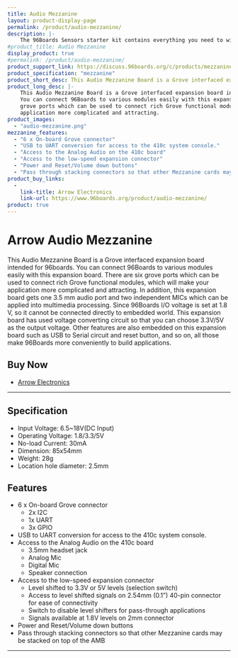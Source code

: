```yaml
---
title: Audio Mezzanine
layout: product-display-page
permalink: /product/audio-mezzanine/
description: |-
    The 96Boards Sensors starter kit contains everything you need to wire up sensors and devices to a 96Boards single board computer. It contains the 96Boards Sensors mezzanine board with a selection of Grove modules that you can use to start experimenting and prototyping with the 96Boards platform.
#product_title: Audio Mezzanine
display_product: true
#permalink: /product/audio-mezzanine/
product_support_link: https://discuss.96boards.org/c/products/mezzanine
product_specification: "mezzanine"
product_short_desc: This Audio Mezzanine Board is a Grove interfaced expansion board intended for 96boards.
product_long_desc: |-
    This Audio Mezzanine Board is a Grove interfaced expansion board intended for 96boards.
    You can connect 96Boards to various modules easily with this expansion board. There are six
    grove ports which can be used to connect rich Grove functional modules, which will make your
    application more complicated and attracting.
product_images:
  - "audio-mezzanine.png"
mezzanine_features:
  - "6 x On-board Grove connector"
  - "USB to UART conversion for access to the 410c system console."
  - "Access to the Analog Audio on the 410c board"
  - "Access to the low-speed expansion connector"
  - "Power and Reset/Volume down buttons"
  - "Pass through stacking connectors so that other Mezzanine cards may be stacked on top of the AMB"
product_buy_links:
  -
    link-title: Arrow Electronics
    link-url: https://www.96boards.org/product/audio-mezzanine/
product: true
---
```

# Arrow Audio Mezzanine

This Audio Mezzanine Board is a Grove interfaced expansion board intended for 96boards.
You can connect 96Boards to various modules easily with this expansion board. There are six
grove ports which can be used to connect rich Grove functional modules, which will make your
application more complicated and attracting. In addition, this expansion board gets one 3.5 mm
audio port and two independent MICs which can be applied into multimedia processing. Since
96Boards I/O voltage is set at 1.8 V, so it cannot be connected directly to embedded world. This
expansion board has used voltage converting circuit so that you can choose 3.3V/5V as the
output voltage. Other features are also embedded on this expansion board such as USB to
Serial circuit and reset button, and so on, all those make 96Boards more conveniently to build
applications.

## Buy Now

- [Arrow Electronics](https://www.96boards.org/product/audio-mezzanine/)

***

## Specification

- Input Voltage: 6.5~18V(DC Input)
- Operating Voltage: 1.8/3.3/5V
- No-load Current: 30mA
- Dimension: 85x54mm
- Weight: 28g
- Location hole diameter: 2.5mm

## Features

- 6 x On-board Grove connector
   - 2x I2C
   - 1x UART
   - 3x GPIO
- USB to UART conversion for access to the 410c system console.
- Access to the Analog Audio on the 410c board
   - 3.5mm headset jack
   - Analog Mic
   - Digital Mic
   - Speaker connection
- Access to the low-speed expansion connector
   - Level shifted to 3.3V or 5V levels (selection switch)
   - Access to level shifted signals on 2.54mm (0.1”) 40-pin connector for ease of connectivity
   - Switch to disable level shifters for pass-through applications
   - Signals available at 1.8V levels on 2mm connector
- Power and Reset/Volume down buttons
- Pass through stacking connectors so that other Mezzanine cards may be stacked on top of the AMB

***
